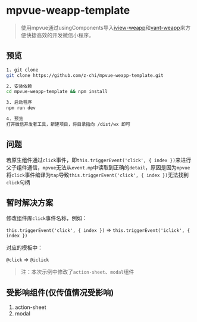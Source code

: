 # mpvue-weapp-template

>使用mpvue通过usingComponents导入[iview-weapp](https://github.com/TalkingData/iview-weapp)和[vant-weapp](https://github.com/youzan/vant-weapp)来方便快捷高效的开发微信小程序。

## 预览

``` bash
1. git clone
git clone https://github.com/z-chi/mpvue-weapp-template.git

2. 安装依赖
cd mpvue-weapp-template && npm install

3. 启动程序
npm run dev

4. 预览
打开微信开发者工具，新建项目，将目录指向 /dist/wx 即可
```

## 问题
若原生组件通过`click`事件，即`this.triggerEvent('click', { index })`来进行父子组件通信，`mpvue`无法从`event.mp`中读取到正确的`detail`，原因是因为`mpvue`将`click`事件编译为`tap`导致`this.triggerEvent('click', { index })`无法找到`click`句柄

## 暂时解决方案
修改组件库`click`事件名称，例如：

`this.triggerEvent('click', { index })` => `this.triggerEvent('iclick', { index })`

对应的模板中：

`@click` => `@iclick`

> 注：本次示例中修改了`action-sheet`、`modal`组件

## 受影响组件(仅传值情况受影响)
1. action-sheet
2. modal
